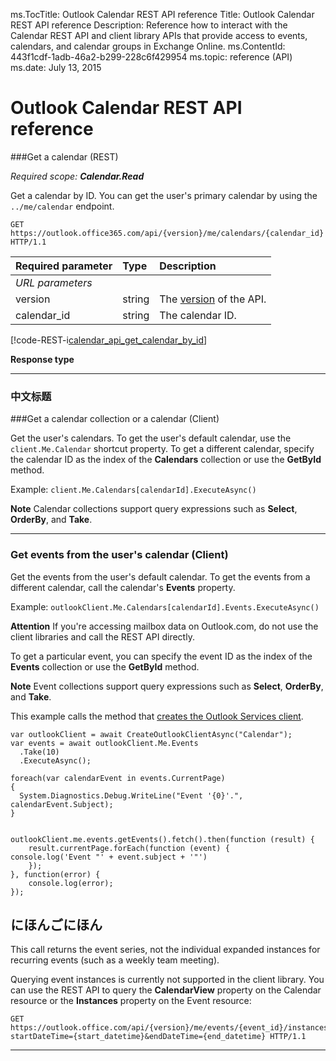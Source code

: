 ms.TocTitle: Outlook Calendar REST API reference
Title: Outlook Calendar REST API reference
Description: Reference how to interact with the Calendar REST API and client library APIs that provide access to events, calendars, and calendar groups in Exchange Online.
ms.ContentId: 443f1cdf-1adb-46a2-b299-228c6f429954
ms.topic: reference (API)
ms.date: July 13, 2015

# Outlook Calendar REST API reference

<a name="GetCalendar"> </a>
###Get a calendar (REST)

_Required scope:  **Calendar.Read**_

Get a calendar by ID. You can get the user's primary calendar by using the `../me/calendar` endpoint.

```http
GET https://outlook.office365.com/api/{version}/me/calendars/{calendar_id} HTTP/1.1
```

|**Required parameter**|**Type**|**Description**|
|:-----|:-----|:-----|
|_URL parameters_|
|version|string|The [version](#SupportedVersions) of the API.|
|calendar_id|string|The calendar ID.|

[!code-REST-i[calendar_api_get_calendar_by_id](trydata/calendar_api_get_calendar_by_id.json)]

**Response type**

****
### 中文标题
<a name="GetCalendarsClient"> </a>
###Get a calendar collection or a calendar (Client)

Get the user's calendars. To get the user's default calendar, use the `client.Me.Calendar` shortcut property. To get a different calendar, specify the calendar ID
 as the index of the  **Calendars** collection or use the **GetById** method.

Example: `client.Me.Calendars[calendarId].ExecuteAsync()`

**Note** Calendar collections support query expressions such as **Select**, **OrderBy**, and **Take**.

****

<a name="GetEventsClient"></a>
### Get events from the user's calendar (Client)

Get the events from the user's default calendar. To get the events from a different calendar, call the calendar's **Events** property.

Example: `outlookClient.Me.Calendars[calendarId].Events.ExecuteAsync()`


**Attention** If you're accessing mailbox data on Outlook.com, do not use the client libraries and call the REST API directly.


To get a particular event, you can specify the event ID as the index of the **Events** collection or use the **GetById** method.

**Note** Event collections support query expressions such as **Select**, **OrderBy**, and **Take**.

This example calls the method that [creates the Outlook Services client](#GetClient).

<!-- BEGINSECTION class="tabbedCodeSnippets" data-resources="OutlookServices.Calendar" -->

```cs-i
var outlookClient = await CreateOutlookClientAsync("Calendar");
var events = await outlookClient.Me.Events
  .Take(10)
  .ExecuteAsync();
 
foreach(var calendarEvent in events.CurrentPage)
{
  System.Diagnostics.Debug.WriteLine("Event '{0}'.", calendarEvent.Subject);
}
 
```

```javascript-i
outlookClient.me.events.getEvents().fetch().then(function (result) {
    result.currentPage.forEach(function (event) {
console.log('Event "' + event.subject + '"')
    });
}, function(error) {
    console.log(error);
});
```

<!-- ENDSECTION -->
## にほんごにほん

This call returns the event series, not the individual expanded instances for recurring events (such as a weekly team meeting).

Querying event instances is currently not supported in the client library. You can use the REST API to query the **CalendarView** property on the
 Calendar resource or the **Instances** property on the Event resource:
 
```http
GET https://outlook.office.com/api/{version}/me/events/{event_id}/instances?startDateTime={start_datetime}&endDateTime={end_datetime} HTTP/1.1
```
 
<!--Update c# example to get instance-->
<!--Update js example and remove note when this works in js-->

****
